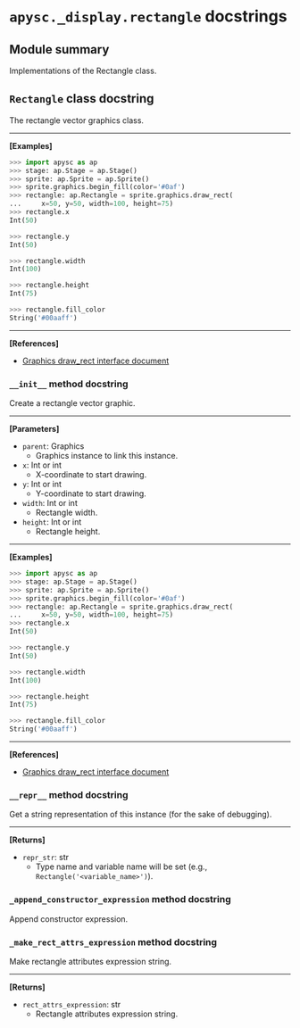 # `apysc._display.rectangle` docstrings

## Module summary

Implementations of the Rectangle class.

## `Rectangle` class docstring

The rectangle vector graphics class.<hr>

**[Examples]**

```py
>>> import apysc as ap
>>> stage: ap.Stage = ap.Stage()
>>> sprite: ap.Sprite = ap.Sprite()
>>> sprite.graphics.begin_fill(color='#0af')
>>> rectangle: ap.Rectangle = sprite.graphics.draw_rect(
...     x=50, y=50, width=100, height=75)
>>> rectangle.x
Int(50)

>>> rectangle.y
Int(50)

>>> rectangle.width
Int(100)

>>> rectangle.height
Int(75)

>>> rectangle.fill_color
String('#00aaff')
```

<hr>

**[References]**

- [Graphics draw_rect interface document](https://simon-ritchie.github.io/apysc/en/graphics_draw_rect.html)

### `__init__` method docstring

Create a rectangle vector graphic.<hr>

**[Parameters]**

- `parent`: Graphics
  - Graphics instance to link this instance.
- `x`: Int or int
  - X-coordinate to start drawing.
- `y`: Int or int
  - Y-coordinate to start drawing.
- `width`: Int or int
  - Rectangle width.
- `height`: Int or int
  - Rectangle height.

<hr>

**[Examples]**

```py
>>> import apysc as ap
>>> stage: ap.Stage = ap.Stage()
>>> sprite: ap.Sprite = ap.Sprite()
>>> sprite.graphics.begin_fill(color='#0af')
>>> rectangle: ap.Rectangle = sprite.graphics.draw_rect(
...     x=50, y=50, width=100, height=75)
>>> rectangle.x
Int(50)

>>> rectangle.y
Int(50)

>>> rectangle.width
Int(100)

>>> rectangle.height
Int(75)

>>> rectangle.fill_color
String('#00aaff')
```

<hr>

**[References]**

- [Graphics draw_rect interface document](https://simon-ritchie.github.io/apysc/en/graphics_draw_rect.html)

### `__repr__` method docstring

Get a string representation of this instance (for the sake of debugging).<hr>

**[Returns]**

- `repr_str`: str
  - Type name and variable name will be set (e.g., `Rectangle('<variable_name>')`).

### `_append_constructor_expression` method docstring

Append constructor expression.

### `_make_rect_attrs_expression` method docstring

Make rectangle attributes expression string.<hr>

**[Returns]**

- `rect_attrs_expression`: str
  - Rectangle attributes expression string.